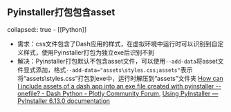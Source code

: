 ## Pyinstaller打包包含asset
collapsed:: true
	- [[Python]]
- 需求：css文件包含了Dash应用的样式，在虚拟环境中运行时可以识别到自定义样式，使用Pyinstaller打包为独立exe后识别不到
- 解决：Pyinstaller打包默认不包含asset文件，可以使用`--add-data`将asset文件显式添加，格式`--add-data="assets\styles.css;assets"`表示将“assets\\styles.css”打包到exe中，运行时解压到“assets”文件夹 [How can I include assets of a dash app into an exe file created with pyinstaller --onefile? - Dash Python - Plotly Community Forum](https://community.plotly.com/t/how-can-i-include-assets-of-a-dash-app-into-an-exe-file-created-with-pyinstaller-onefile/22133), [Using PyInstaller — PyInstaller 6.13.0 documentation](https://pyinstaller.org/en/stable/usage.html#cmdoption-add-data)